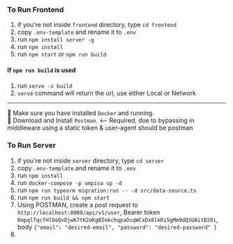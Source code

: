 ### To Run Frontend

1. if you're not inside `frontend` directory, type `cd frontend`
2. copy `.env-template` and rename it to `.env`
3. run `npm install server -g`
3. run `npm install`
4. run `npm start` or `npm run build`

#### If `npm run build` is used
1. run `serve -s build`
2. `serve` command will return the url, use either Local or Network

---

📝 Make sure you have installed `Docker` and running.\
📝 Download and Install `Postman`. <-- Required, due to bypassing in middleware using a static token & user-agent should be postman

### To Run Server

1. if you're not inside `server` directory, type `cd server`
2. copy `.env-template` and rename it to `.env`
3. run `npm install`
4. run `docker-compose -p umpisa up -d`
5. run `npm run typeorm migration:run -- -d src/data-source.ts`
6. run `npm run build && npm start`
7. Using POSTMAN, create a post request to `http://localhost:8000/api/v1/user`, Bearer token `KmpqlTqcfHlOoQvDjwK7tK2oKgBImkchqpaOsqWCxDx8lkRi5gMm9dQSUAitB20i`, body `{"email": "desired-email", "password": "desired-password" }`
8. 